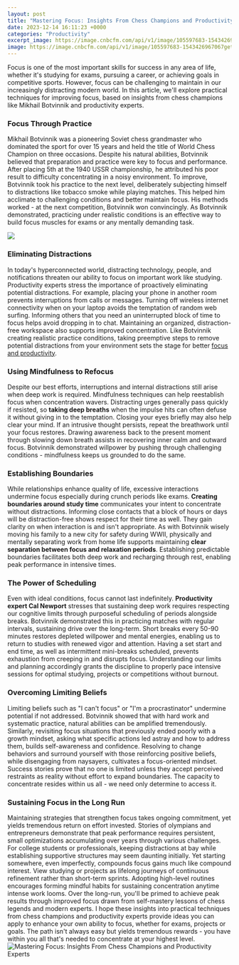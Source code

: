 ```yaml
---
layout: post
title: "Mastering Focus: Insights From Chess Champions and Productivity Experts"
date: 2023-12-14 16:11:23 +0000
categories: "Productivity"
excerpt_image: https://image.cnbcfm.com/api/v1/image/105597683-1543426967067gettyimages-1059530852.jpeg?v=1568909105&amp;w=1400&amp;h=950
image: https://image.cnbcfm.com/api/v1/image/105597683-1543426967067gettyimages-1059530852.jpeg?v=1568909105&amp;w=1400&amp;h=950
---
```


Focus is one of the most important skills for success in any area of life, whether it's studying for exams, pursuing a career, or achieving goals in competitive sports. However, focus can be challenging to maintain in our increasingly distracting modern world. In this article, we'll explore practical techniques for improving focus, based on insights from chess champions like Mikhail Botvinnik and productivity experts.
### Focus Through Practice  
Mikhail Botvinnik was a pioneering Soviet chess grandmaster who dominated the sport for over 15 years and held the title of World Chess Champion on three occasions. Despite his natural abilities, Botvinnik believed that preparation and practice were key to focus and performance. After placing 5th at the 1940 USSR championship, he attributed his poor result to difficulty concentrating in a noisy environment. To improve, Botvinnik took his practice to the next level, deliberately subjecting himself to distractions like tobacco smoke while playing matches. This helped him acclimate to challenging conditions and better maintain focus. His methods worked - at the next competition, Botvinnik won convincingly. As Botvinnik demonstrated, practicing under realistic conditions is an effective way to build focus muscles for exams or any mentally demanding task.

![](https://cdn.shopify.com/s/files/1/0080/9284/4094/products/3cf61d14dcd4888e4a1ccb524c2fcf4a_530x@2x.jpg?v=1542116085)
### Eliminating Distractions  
In today's hyperconnected world, distracting technology, people, and notifications threaten our ability to focus on important work like studying. Productivity experts stress the importance of proactively eliminating potential distractions. For example, placing your phone in another room prevents interruptions from calls or messages. Turning off wireless internet connectivity when on your laptop avoids the temptation of random web surfing. Informing others that you need an uninterrupted block of time to focus helps avoid dropping in to chat. Maintaining an organized, distraction-free workspace also supports improved concentration. Like Botvinnik creating realistic practice conditions, taking preemptive steps to remove potential distractions from your environment sets the stage for better [focus and productivity](https://store.fi.io.vn/xmas-matching-holiday-outfits-shiba-inu-dog-christmas-tree-2).
### Using Mindfulness to Refocus 
Despite our best efforts, interruptions and internal distractions still arise when deep work is required. Mindfulness techniques can help reestablish focus when concentration wavers. Distracting urges generally pass quickly if resisted, so **taking deep breaths** when the impulse hits can often defuse it without giving in to the temptation. Closing your eyes briefly may also help clear your mind. If an intrusive thought persists, repeat the breathwork until your focus restores. Drawing awareness back to the present moment through slowing down breath assists in recovering inner calm and outward focus. Botvinnik demonstrated willpower by pushing through challenging conditions - mindfulness keeps us grounded to do the same.
### Establishing Boundaries 
While relationships enhance quality of life, excessive interactions undermine focus especially during crunch periods like exams. **Creating boundaries around study time** communicates your intent to concentrate without distractions. Informing close contacts that a block of hours or days will be distraction-free shows respect for their time as well. They gain clarity on when interaction is and isn't appropriate. As with Botvinnik wisely moving his family to a new city for safety during WWII, physically and mentally separating work from home life supports maintaining **clear separation between focus and relaxation periods**. Establishing predictable boundaries facilitates both deep work and recharging through rest, enabling peak performance in intensive times.  
### The Power of Scheduling
Even with ideal conditions, focus cannot last indefinitely. **Productivity expert Cal Newport** stresses that sustaining deep work requires respecting our cognitive limits through purposeful scheduling of periods alongside breaks. Botvinnik demonstrated this in practicing matches with regular intervals, sustaining drive over the long-term. Short breaks every 50-90 minutes restores depleted willpower and mental energies, enabling us to return to studies with renewed vigor and attention. Having a set start and end time, as well as intermittent mini-breaks scheduled, prevents exhaustion from creeping in and disrupts focus. Understanding our limits and planning accordingly grants the discipline to properly pace intensive sessions for optimal studying, projects or competitions without burnout.
### Overcoming Limiting Beliefs  
Limiting beliefs such as "I can't focus" or "I'm a procrastinator" undermine potential if not addressed. Botvinnik showed that with hard work and systematic practice, natural abilities can be amplified tremendously. Similarly, revisiting focus situations that previously ended poorly with a growth mindset, asking what specific actions led astray and how to address them, builds self-awareness and confidence. Resolving to change behaviors and surround yourself with those reinforcing positive beliefs, while disengaging from naysayers, cultivates a focus-oriented mindset. Success stories prove that no one is limited unless they accept perceived restraints as reality without effort to expand boundaries. The capacity to concentrate resides within us all - we need only determine to access it.
### Sustaining Focus in the Long Run
Maintaining strategies that strengthen focus takes ongoing commitment, yet yields tremendous return on effort invested. Stories of olympians and entrepreneurs demonstrate that peak performance requires persistent, small optimizations accumulating over years through various challenges. For college students or professionals, keeping distractions at bay while establishing supportive structures may seem daunting initially. Yet starting somewhere, even imperfectly, compounds focus gains much like compound interest. View studying or projects as lifelong journeys of continuous refinement rather than short-term sprints. Adopting high-level routines encourages forming mindful habits for sustaining concentration anytime intense work looms. Over the long-run, you'll be primed to achieve peak results through improved focus drawn from self-mastery lessons of chess legends and modern experts.
I hope these insights into practical techniques from chess champions and productivity experts provide ideas you can apply to enhance your own ability to focus, whether for exams, projects or goals. The path isn't always easy but yields tremendous rewards - you have within you all that's needed to concentrate at your highest level.
![Mastering Focus: Insights From Chess Champions and Productivity Experts](https://image.cnbcfm.com/api/v1/image/105597683-1543426967067gettyimages-1059530852.jpeg?v=1568909105&amp;w=1400&amp;h=950)